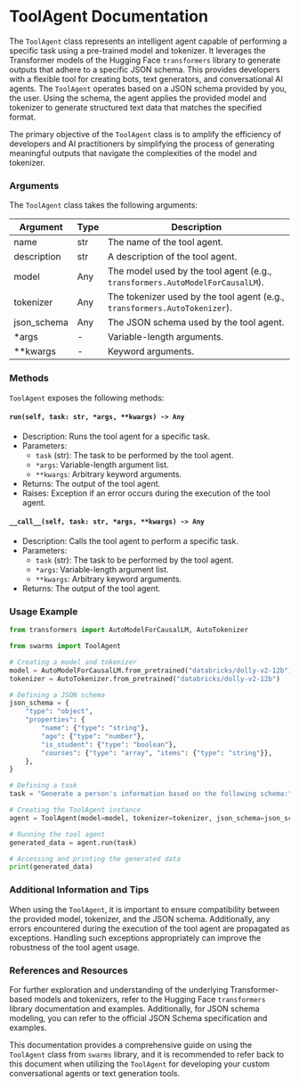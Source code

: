 # ToolAgent Documentation

The `ToolAgent` class represents an intelligent agent capable of performing a specific task using a pre-trained model and tokenizer. It leverages the Transformer models of the Hugging Face `transformers` library to generate outputs that adhere to a specific JSON schema. This provides developers with a flexible tool for creating bots, text generators, and conversational AI agents. The `ToolAgent` operates based on a JSON schema provided by you, the user. Using the schema, the agent applies the provided model and tokenizer to generate structured text data that matches the specified format.

The primary objective of the `ToolAgent` class is to amplify the efficiency of developers and AI practitioners by simplifying the process of generating meaningful outputs that navigate the complexities of the model and tokenizer.

### Arguments

The `ToolAgent` class takes the following arguments:

| Argument  | Type | Description |
| --- | --- | --- |
| name  | str  | The name of the tool agent.
| description | str | A description of the tool agent.
| model | Any | The model used by the tool agent (e.g., `transformers.AutoModelForCausalLM`).
| tokenizer | Any | The tokenizer used by the tool agent (e.g., `transformers.AutoTokenizer`).
| json_schema | Any | The JSON schema used by the tool agent.
| *args | - | Variable-length arguments.
| **kwargs | - | Keyword arguments.

### Methods

`ToolAgent` exposes the following methods:

#### `run(self, task: str, *args, **kwargs) -> Any`

- Description: Runs the tool agent for a specific task.
- Parameters:
  - `task` (str): The task to be performed by the tool agent.
  - `*args`: Variable-length argument list.
  - `**kwargs`: Arbitrary keyword arguments.
- Returns: The output of the tool agent.
- Raises: Exception if an error occurs during the execution of the tool agent.


#### `__call__(self, task: str, *args, **kwargs) -> Any`

- Description: Calls the tool agent to perform a specific task.
- Parameters:
  - `task` (str): The task to be performed by the tool agent.
  - `*args`: Variable-length argument list.
  - `**kwargs`: Arbitrary keyword arguments.
- Returns: The output of the tool agent.

### Usage Example

```python
from transformers import AutoModelForCausalLM, AutoTokenizer

from swarms import ToolAgent

# Creating a model and tokenizer
model = AutoModelForCausalLM.from_pretrained("databricks/dolly-v2-12b")
tokenizer = AutoTokenizer.from_pretrained("databricks/dolly-v2-12b")

# Defining a JSON schema
json_schema = {
    "type": "object",
    "properties": {
        "name": {"type": "string"},
        "age": {"type": "number"},
        "is_student": {"type": "boolean"},
        "courses": {"type": "array", "items": {"type": "string"}},
    },
}

# Defining a task
task = "Generate a person's information based on the following schema:"

# Creating the ToolAgent instance
agent = ToolAgent(model=model, tokenizer=tokenizer, json_schema=json_schema)

# Running the tool agent
generated_data = agent.run(task)

# Accessing and printing the generated data
print(generated_data)
```

### Additional Information and Tips

When using the `ToolAgent`, it is important to ensure compatibility between the provided model, tokenizer, and the JSON schema. Additionally, any errors encountered during the execution of the tool agent are propagated as exceptions. Handling such exceptions appropriately can improve the robustness of the tool agent usage.

### References and Resources

For further exploration and understanding of the underlying Transformer-based models and tokenizers, refer to the Hugging Face `transformers` library documentation and examples. Additionally, for JSON schema modeling, you can refer to the official JSON Schema specification and examples.

This documentation provides a comprehensive guide on using the `ToolAgent` class from `swarms` library, and it is recommended to refer back to this document when utilizing the `ToolAgent` for developing your custom conversational agents or text generation tools.
